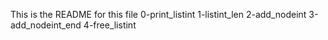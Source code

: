 This is the README for this file
0-print_listint
1-listint_len
2-add_nodeint
3-add_nodeint_end
4-free_listint
